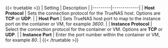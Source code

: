&NewLine;

{{< truetable >}}
| Setting | Description |
|---------|-------------|
| **Host Protocol** | Sets the connection protocol for the TrueNAS host. Options are **TCP** or **UDP**. |
| **Host Port** | Sets TrueNAS host port to map to the instance port on the container or VM, for example *3600*. |
| **Instance Protocol** | Select the connection protocol for the container or VM. Options are **TCP** or **UDP**. |
| **Instance Port** | Enter the port number within the container or VM, for example *80*. |
{{< /truetable >}}
